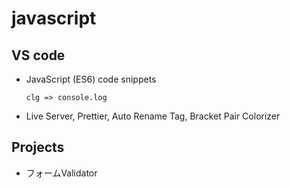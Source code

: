 # javascript

## VS code
- JavaScript (ES6) code snippets
  
  ```
  clg => console.log
  ```

- Live Server, Prettier, Auto Rename Tag, Bracket Pair Colorizer

## Projects
- フォームValidator
